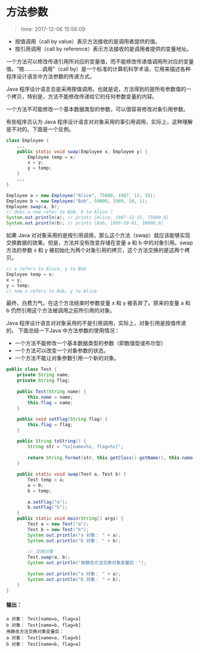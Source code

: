 # 方法参数
>time: 2017-12-06 15:56:09  

* 按值调用（call by value）表示方法接收的是调用者提供的值。
* 按引用调用（call by reference）表示方法接收的是调用者提供的变量地址。

一个方法可以修改传递引用所对应的变量值，而不能修改传递值调用所对应的变量值。“按…………调用”（call by）是一个标准的计算机科学术语，它用来描述各种程序设计语言中方法参数的传递方式。

Java 程序设计语言总是采用按值调用。也就是说，方法得到的是所有参数值的一个拷贝，特别是，方法不能修改传递给它的任何参数变量的内容。

一个方法不可能修改一个基本数据类型的参数，可以很容易修改对象引用参数。

有些程序员认为 Java 程序设计语言对对象采用的事引用调用，实际上，这种理解是不对的。下面是一个反例。

```java
class Employee {
    ...
    public static void swap(Employee x, Employee y) {
        Employee temp = x;
        x = y;
        y = temp;
    }
    ...
}

Employee a = new Employee("Alice", 75000, 1987, 12, 15);
Employee b = new Employee("Bob", 50000, 1989, 10, 1);
Employee.swap(a, b);
// does a now refer to Bob, b to Alice ?
System.out.println(a); // prints [Alice, 1987-12-15, 75000.0]
System.out.println(b); // prints [Bob, 1989-10-01, 50000.0]
```
如果 Java 对对象采用的是按引用调用，那么这个方法（swap）就应该能够实现交换数据的效果。但是，方法并没有改变存储在变量 a 和 b 中的对象引用。swap 方法的参数 x 和 y 被初始化为两个对象引用的拷贝，这个方法交换的是这两个拷贝。
```java
// x refers to Alice, y to Bob
Employee temp = x;
x = y;
y = temp;
// now x refers to Bob, y to Alice
```
最终，白费力气。在这个方法结束时参数变量 x 和 y 被丢弃了。原来的变量 a 和 b 仍然引用这个方法被调用之前所引用的对象。

Java 程序设计语言对对象采用的不是引用调用，实际上，对象引用是按值传递的。
下面总结一下Java 中方法参数的使用情况：
* 一个方法不能修改一个基本数据类型的参数（即数值型或布尔型）
* 一个方法可以改变一个对象参数的状态。
* 一个方法不能让对象参数引用一个新的对象。

```java
public class Test {
    private String name;
    private String flag;
    
    public Test(String name) {
        this.name = name;
        this.flag = name;
    }
    
    public void setFlag(String flag) {
        this.flag = flag;
    }

    public String toString() {
        String str = "%s[name=%s, flag=%s]";
        
        return String.format(str, this.getClass().getName(), this.name, this.flag);
    }
    
    public static void swap(Test a, Test b) {
        Test temp = a;
        a = b;
        b = temp;
        
        a.setFlag("a");
        b.setFlag("b");
    }
    public static void main(String[] args) {
        Test a = new Test("a");
        Test b = new Test("b");
        System.out.println("a 对象： " + a);
        System.out.println("b 对象： " + b);
        
        // 交换对象
        Test.swap(a, b);
        System.out.println("用静态方法交换对象变量后：");
        
        System.out.println("a 对象： " + a);
        System.out.println("b 对象： " + b);
    }
}
```
#### 输出：
```
a 对象： Test[name=a, flag=a]
b 对象： Test[name=b, flag=b]
用静态方法交换对象变量后：
a 对象： Test[name=a, flag=b]
b 对象： Test[name=b, flag=a]
```


